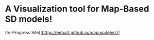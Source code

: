 # A Visualization tool for Map-Based SD models!

(In-Progress Site)[https://eebart.github.io/mapmodelviz/]
